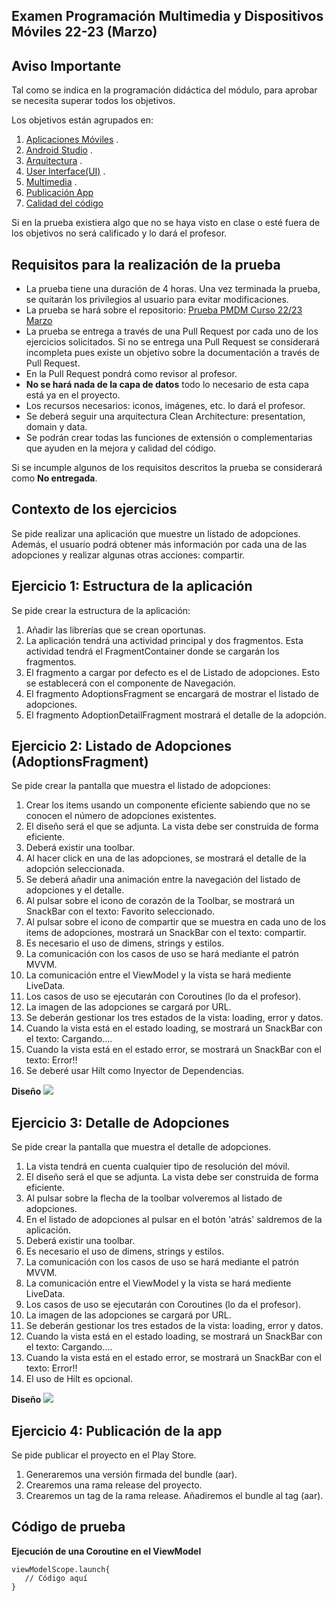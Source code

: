## Examen Programación Multimedia y Dispositivos Móviles 22-23 (Marzo)

## Aviso Importante

Tal como se indica en la programación didáctica del módulo, para aprobar se necesita superar todos
los objetivos.

Los objetivos están agrupados en:

1. [Aplicaciones Móviles](https://iesam-dam.github.io/programacion-multimedia-dispositivos-moviles/evaluation/ra-apps.html)
   .
2. [Android Studio](https://iesam-dam.github.io/programacion-multimedia-dispositivos-moviles/evaluation/ra-androidstudio.html)
   .
3. [Arquitectura](https://iesam-dam.github.io/programacion-multimedia-dispositivos-moviles/evaluation/ra-arquitectura.html)
   .
4. [User Interface(UI)](https://iesam-dam.github.io/programacion-multimedia-dispositivos-moviles/evaluation/ra-ui.html)
   .
5. [Multimedia](https://iesam-dam.github.io/programacion-multimedia-dispositivos-moviles/evaluation/ra-multimedia.html)
   .
6. [Publicación App](https://iesam-dam.github.io/programacion-multimedia-dispositivos-moviles/evaluation/ra-publicacion.html)
7. [Calidad del código](https://iesam-dam.github.io/programacion-multimedia-dispositivos-moviles/evaluation/ra-extras.html)

Si en la prueba existiera algo que no se haya visto en clase o esté fuera de los objetivos no será
calificado y lo dará el profesor.

## Requisitos para la realización de la prueba

- La prueba tiene una duración de 4 horas. Una vez terminada la prueba, se quitarán los privilegios
  al usuario para evitar modificaciones.
- La prueba se hará sobre el
  repositorio: [Prueba PMDM Curso 22/23 Marzo](https://github.com/IESAM-DAM/ex_22_23_pmdm_marzo.git)
- La prueba se entrega a través de una Pull Request por cada uno de los ejercicios solicitados. Si
  no se entrega una Pull Request se considerará incompleta pues existe un objetivo sobre la
  documentación a través de Pull Request.
- En la Pull Request pondrá como revisor al profesor.
- **No se hará nada de la capa de datos** todo lo necesario de esta capa está ya en el proyecto.
- Los recursos necesarios: iconos, imágenes, etc. lo dará el profesor.
- Se deberá seguir una arquitectura Clean Architecture: presentation, domain y data.
- Se podrán crear todas las funciones de extensión o complementarias que ayuden en la mejora y
  calidad del código.

Si se incumple algunos de los requisitos descritos la prueba se considerará como **No entregada**.

## Contexto de  los ejercicios

Se pide realizar una aplicación que muestre un listado de adopciones. Además, el usuario podrá
obtener más información por cada una de las adopciones y realizar algunas otras acciones: compartir.

## Ejercicio 1: Estructura de la aplicación

Se pide crear la estructura de la aplicación:

1. Añadir las librerías que se crean oportunas.
2. La aplicación tendrá una actividad principal y dos fragmentos. Esta actividad tendrá el
   FragmentContainer donde se cargarán los fragmentos.
3. El fragmento a cargar por defecto es el de Listado de adopciones. Esto se establecerá con el
   componente de Navegación.
4. El fragmento AdoptionsFragment se encargará de mostrar el listado de adopciones.
5. El fragmento AdoptionDetailFragment mostrará el detalle de la adopción.

## Ejercicio 2: Listado de Adopciones (AdoptionsFragment)

Se pide crear la pantalla que muestra el listado de adopciones:

1. Crear los items usando un componente eficiente sabiendo que no se conocen el número de adopciones
   existentes.
2. El diseño será el que se adjunta. La vista debe ser construida de forma eficiente.
3. Deberá existir una toolbar.
4. Al hacer click en una de las adopciones, se mostrará el detalle de la adopción seleccionada.
5. Se deberá añadir una animación entre la navegación del listado de adopciones y el detalle.
6. Al pulsar sobre el icono de corazón de la Toolbar, se mostrará un SnackBar con el texto: Favorito
   seleccionado.
7. Al pulsar sobre el icono de compartir que se muestra en cada uno de los items de adopciones,
   mostrará un SnackBar con el texto: compartir.
8. Es necesario el uso de dimens, strings y estilos.
9. La comunicación con los casos de uso se hará mediante el patrón MVVM.
10. La comunicación entre el ViewModel y la vista se hará mediente LiveData.
11. Los casos de uso se ejecutarán con Coroutines (lo da el profesor).
12. La imagen de las adopciones se cargará por URL.
13. Se deberán gestionar los tres estados de la vista: loading, error y datos.
14. Cuando la vista está en el estado loading, se mostrará un SnackBar con el texto: Cargando....
15. Cuando la vista está en el estado error, se mostrará un SnackBar con el texto: Error!!
16. Se deberé usar Hilt como Inyector de Dependencias.

**Diseño**
![](assets/listado_adopciones.png)

## Ejercicio 3: Detalle de Adopciones

Se pide crear la pantalla que muestra el detalle de adopciones.

1. La vista tendrá en cuenta cualquier tipo de resolución del móvil.
2. El diseño será el que se adjunta. La vista debe ser construida de forma eficiente.
3. Al pulsar sobre la flecha de la toolbar volveremos al listado de adopciones.
4. En el listado de adopciones al pulsar en el botón 'atrás' saldremos de la aplicación.
5. Deberá existir una toolbar.
6. Es necesario el uso de dimens, strings y estilos.
7. La comunicación con los casos de uso se hará mediante el patrón MVVM.
8. La comunicación entre el ViewModel y la vista se hará mediente LiveData.
9. Los casos de uso se ejecutarán con Coroutines (lo da el profesor).
10. La imagen de las adopciones se cargará por URL.
11. Se deberán gestionar los tres estados de la vista: loading, error y datos.
12. Cuando la vista está en el estado loading, se mostrará un SnackBar con el texto: Cargando....
13. Cuando la vista está en el estado error, se mostrará un SnackBar con el texto: Error!!
14. El uso de Hilt es opcional.

**Diseño**
![](assets/detalle_adopcion.jpg)

## Ejercicio 4: Publicación de la app

Se pide publicar el proyecto en el Play Store.

1. Generaremos una versión firmada del bundle (aar).
2. Crearemos una rama release del proyecto.
3. Crearemos un tag de la rama release. Añadiremos el bundle al tag (aar).

## Código de prueba

**Ejecución de una Coroutine en el ViewModel**

```
viewModelScope.launch{
   // Código aquí
}
```